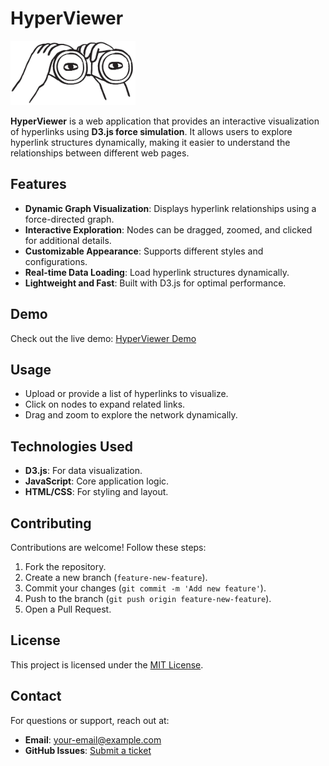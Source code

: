 # HyperViewer
<img src="assets/images/binoculars_logo.png" alt="HyperViewer Logo" width="200" />

**HyperViewer** is a web application that provides an interactive visualization of hyperlinks using **D3.js force simulation**. It allows users to explore hyperlink structures dynamically, making it easier to understand the relationships between different web pages.

## Features

- **Dynamic Graph Visualization**: Displays hyperlink relationships using a force-directed graph.
- **Interactive Exploration**: Nodes can be dragged, zoomed, and clicked for additional details.
- **Customizable Appearance**: Supports different styles and configurations.
- **Real-time Data Loading**: Load hyperlink structures dynamically.
- **Lightweight and Fast**: Built with D3.js for optimal performance.

## Demo

Check out the live demo: [HyperViewer Demo](https://www.fspezzano.it/hyperViewer)

## Usage

- Upload or provide a list of hyperlinks to visualize.
- Click on nodes to expand related links.
- Drag and zoom to explore the network dynamically.

## Technologies Used

- **D3.js**: For data visualization.
- **JavaScript**: Core application logic.
- **HTML/CSS**: For styling and layout.

## Contributing

Contributions are welcome! Follow these steps:
1. Fork the repository.
2. Create a new branch (`feature-new-feature`).
3. Commit your changes (`git commit -m 'Add new feature'`).
4. Push to the branch (`git push origin feature-new-feature`).
5. Open a Pull Request.

## License

This project is licensed under the [MIT License](LICENSE).

## Contact

For questions or support, reach out at:
- **Email**: your-email@example.com
- **GitHub Issues**: [Submit a ticket](https://github.com/your-username/hyperViewer/issues)
